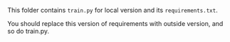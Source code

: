 This folder contains `train.py` for local version and its `requirements.txt`.

You should replace this version of requirements with outside version, and so do train.py.
